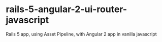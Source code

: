 # rails-5-angular-2-ui-router-javascript
Rails 5 app, using Asset Pipeline, with Angular 2 app in vanilla javascript
